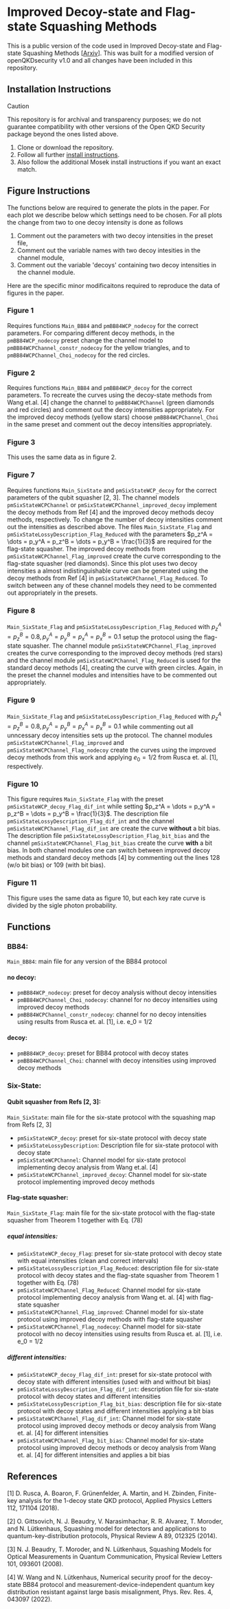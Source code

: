# Improved Decoy-state and Flag-state Squashing Methods

This is a public version of the code used in Improved Decoy-state and Flag-state Squashing Methods \[[Arxiv](https://arxiv.org/abs/2405.05069)\]. This was built for a modified version of openQKDsecurity v1.0 and all changes have been included in this repository.

## Installation Instructions
> [!CAUTION]
> This repository is for archival and transparency purposes; we do not guarantee compatibility with other versions of the Open QKD Security package beyond the ones listed above.

1. Clone or download the repository.
2. Follow all further [install instructions](/openQKDsecurityV1/README.md).
3. Also follow the additional Mosek install instructions if you want an exact match.



## Figure Instructions

The functions below are required to generate the plots in the paper. For each plot we describe below which settings need to be chosen. For all plots the change from two to one decoy intensity is done as follows
1. Comment out the parameters with two decoy intensities in the preset file,
2. Comment out the variable names with two decoy intesities in the channel module,
3. Comment out the variable 'decoys' containing two decoy intensities in the channel module.

Here are the specific minor modificaitons required to reproduce the data of figures in the paper.

### Figure 1
Requires functions `Main_BB84` and `pmBB84WCP_nodecoy` for the correct parameters. For comparing different decoy methods, in the `pmBB84WCP_nodecoy` preset change the channel model to `pmBB84WCPChannel_constr_nodecoy` for the yellow triangles, and to `pmBB84WCPChannel_Choi_nodecoy` for the red circles. 

### Figure 2
Requires functions `Main_BB84` and `pmBB84WCP_decoy` for the correct parameters. To recreate the curves using the decoy-state methods from Wang et.al. [4] change the channel to `pmBB84WCPChannel` (green diamonds and red circles) and comment out the decoy intensities appropriately. For the improved decoy methods (yellow stars) choose `pmBB84WCPChannel_Choi` in the same preset and comment out the decoy intensities appropriately.

### Figure 3
This uses the same data as in figure 2.

### Figure 7
Requires functions `Main_SixState` and `pmSixStateWCP_decoy` for the correct parameters of the qubit squasher [2, 3]. The channel models `pmSixStateWCPChannel` or `pmSixStateWCPChannel_improved_decoy` implement the decoy methods from Ref [4] and the improved decoy methods decoy methods, respectively. To change the number of decoy intensities comment out the intensities as described above. The files `Main_SixState_Flag` and `pmSixStateLossyDescription_Flag_Reduced` with the parameters $p_z^A = \dots = p_y^A = p_z^B = \dots = p_y^B = \frac{1}{3}$ are required for the flag-state squasher. The improved decoy methods from  `pmSixStateWCPChannel_Flag_improved` create the curve corresponding to the flag-state squasher (red diamonds). Since this plot uses two decoy intensities a almost indistinguishable curve can be generated using the decoy methods from Ref [4] in `pmSixStateWCPChannel_Flag_Reduced`. To switch between any of these channel models they need to be commented out appropriately in the presets.

### Figure 8
`Main_SixState_Flag` and `pmSixStateLossyDescription_Flag_Reduced` with $p_z^A= p_z^B = 0.8, p_y^A = p_y^B = p_x^A = p_x^B = 0.1$ setup the protocol using the flag-state squasher. The channel module `pmSixStateWCPChannel_Flag_improved` creates the curve corresponding to the improved decoy methods (red stars) and the channel module `pmSixStateWCPChannel_Flag_Reduced` is used for the standard decoy methods [4], creating the curve with green circles. Again, in the preset the channel modules and intensities have to be commented out appropriately.

### Figure 9
`Main_SixState_Flag` and `pmSixStateLossyDescription_Flag_Reduced` with $p_z^A= p_z^B = 0.8, p_y^A = p_y^B = p_x^A = p_x^B = 0.1$ while commenting out all unncessary decoy intensities sets up the protocol. The channel modules `pmSixStateWCPChannel_Flag_improved` and `pmSixStateWCPChannel_Flag_nodecoy` create the curves using the improved decoy methods from this work and applying $e_0 = 1/2$ from Rusca et. al. [1], respectively.

### Figure 10
This figure requires `Main_SixState_Flag` with the preset `pmSixStateWCP_decoy_Flag_dif_int` while setting $p_z^A = \dots = p_y^A = p_z^B = \dots = p_y^B = \frac{1}{3}$. The description file `pmSixStateLossyDescription_Flag_dif_int` and the channel `pmSixStateWCPChannel_Flag_dif_int` are create the curve **without** a bit bias. The description file `pmSixStateLossyDescription_Flag_bit_bias` and the channel `pmSixStateWCPChannel_Flag_bit_bias` create the curve **with** a bit bias. In both channel modules one can switch between improved decoy methods and standard decoy methods [4] by commenting out the lines 128 (w/o bit bias) or 109 (with bit bias).

### Figure 11
This figure uses the same data as figure 10, but each key rate curve is divided by the sigle photon probability.

## Functions
### BB84: 
`Main_BB84`: main file for any version of the BB84 protocol

#### no decoy:
- `pmBB84WCP_nodecoy`: preset for decoy analysis without decoy intensities
- `pmBB84WCPChannel_Choi_nodecoy`: channel for no decoy intensities using improved decoy methods
- `pmBB84WCPChannel_constr_nodecoy`: channel for no decoy intensities using results from Rusca et. al. [1], i.e. e_0 = 1/2

#### decoy:
- `pmBB84WCP_decoy`: preset for BB84 protocol with decoy states
- `pmBB84WCPChannel_Choi`: channel with decoy intensities using improved decoy methods 

### Six-State:

#### Qubit squasher from Refs [2, 3]:
`Main_SixState`: main file for the six-state protocol with the squashing map from Refs [2, 3]

- `pmSixStateWCP_decoy`: preset for six-state protocol with decoy state
- `pmSixStateLossyDescription`: Description file for six-state protocol with decoy state
- `pmSixStateWCPChannel`: Channel model for six-state protocol implementing decoy analysis from Wang et.al. [4]
- `pmSixStateWCPChannel_improved_decoy`: Channel model for six-state protocol implementing improved decoy methods

#### Flag-state squasher:
`Main_SixState_Flag`: main file for the six-state protocol with the flag-state squasher from Theorem 1 together with Eq. (78)

##### equal intensities:
- `pmSixStateWCP_decoy_Flag`: preset for six-state protocol with decoy state with equal intensities (clean and correct intervals)
- `pmSixStateLossyDescription_Flag_Reduced`: description file for six-state protocol with decoy states and the flag-state squasher from Theorem 1 together with Eq. (78)
- `pmSixStateWCPChannel_Flag_Reduced`: Channel model for six-state protocol implementing decoy analysis from Wang et. al. [4] with flag-state squasher
- `pmSixStateWCPChannel_Flag_improved`: Channel model for six-state protocol using improved decoy methods with flag-state squasher
- `pmSixStateWCPChannel_Flag_nodecoy`: Channel model for six-state protocol with no decoy intensities using results from Rusca et. al. [1], i.e. e_0 = 1/2


##### different intensities:
- `pmSixStateWCP_decoy_Flag_dif_int`: preset for six-state protocol with decoy state with different intensities (used with and without bit bias)
- `pmSixStateLossyDescription_Flag_dif_int`: description file for six-state protocol with decoy states and different intensities
- `pmSixStateLossyDescription_Flag_bit_bias`: description file for six-state protocol with decoy states and different intensities applying a bit bias
- `pmSixStateWCPChannel_Flag_dif_int`: Channel model for six-state protocol using improved decoy methods or decoy analysis from Wang et. al. [4] for different intensities
- `pmSixStateWCPChannel_Flag_bit_bias`: Channel model for six-state protocol using improved decoy methods or decoy analysis from Wang et. al. [4] for different intensities and applies a bit bias


## References
[1] D. Rusca, A. Boaron, F. Grünenfelder, A. Martin, and H. Zbinden, Finite-key analysis for the 1-decoy state QKD protocol, Applied Physics Letters 112, 171104 (2018).

[2] O. Gittsovich, N. J. Beaudry, V. Narasimhachar, R. R. Alvarez, T. Moroder, and N. Lütkenhaus, Squashing model for detectors and applications to quantum-key-distribution protocols, Physical Review A 89, 012325 (2014).

[3] N. J. Beaudry, T. Moroder, and N. Lütkenhaus, Squashing Models for Optical Measurements in Quantum Communication, Physical Review Letters 101, 093601 (2008).

[4] W. Wang and N. Lütkenhaus, Numerical security proof for the decoy-state BB84 protocol and measurement-device-independent quantum key distribution resistant against large basis misalignment, Phys. Rev. Res. 4, 043097 (2022).
